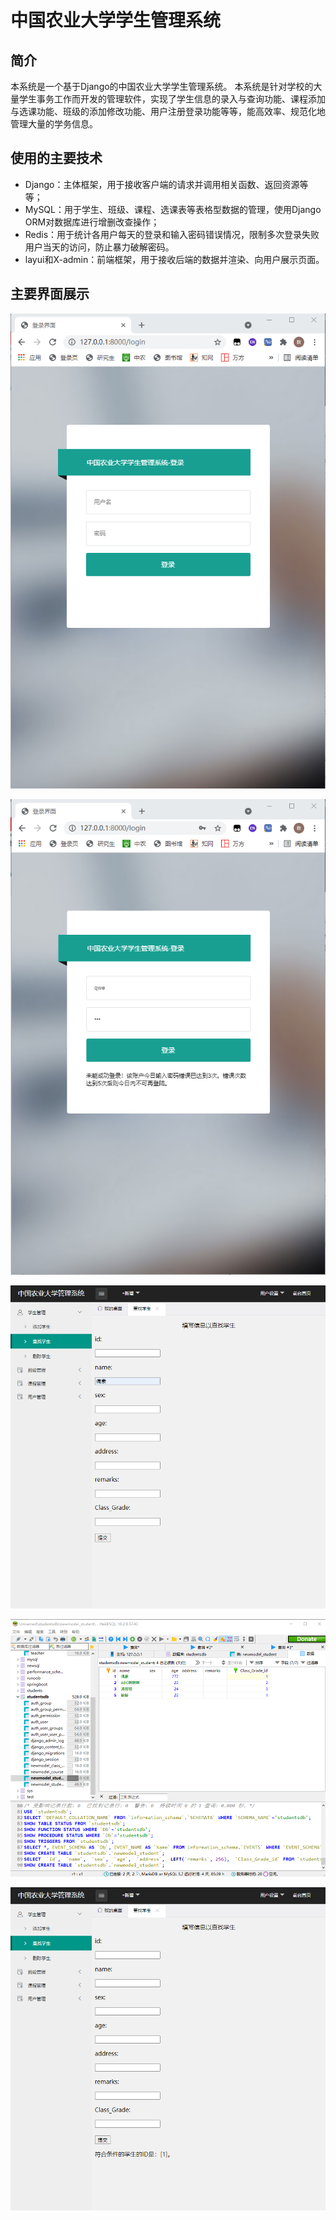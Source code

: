 # 中国农业大学学生管理系统
## 简介
本系统是一个基于Django的中国农业大学学生管理系统。
本系统是针对学校的大量学生事务工作而开发的管理软件，实现了学生信息的录入与查询功能、课程添加与选课功能、班级的添加修改功能、用户注册登录功能等等，能高效率、规范化地管理大量的学务信息。
## 使用的主要技术
* Django：主体框架，用于接收客户端的请求并调用相关函数、返回资源等等；
* MySQL：用于学生、班级、课程、选课表等表格型数据的管理，使用Django ORM对数据库进行增删改查操作；
* Redis：用于统计各用户每天的登录和输入密码错误情况，限制多次登录失败用户当天的访问，防止暴力破解密码。
* layui和X-admin：前端框架，用于接收后端的数据并渲染、向用户展示页面。
## 主要界面展示

![image](https://github.com/Suuuuuu96/StudentSystem/blob/main/img/p1.png)

![image](https://github.com/Suuuuuu96/StudentSystem/blob/main/img/p2.png)

![image](https://github.com/Suuuuuu96/StudentSystem/blob/main/img/p3.png)

![image](https://github.com/Suuuuuu96/StudentSystem/blob/main/img/p4.png)

![image](https://github.com/Suuuuuu96/StudentSystem/blob/main/img/p5.png)
